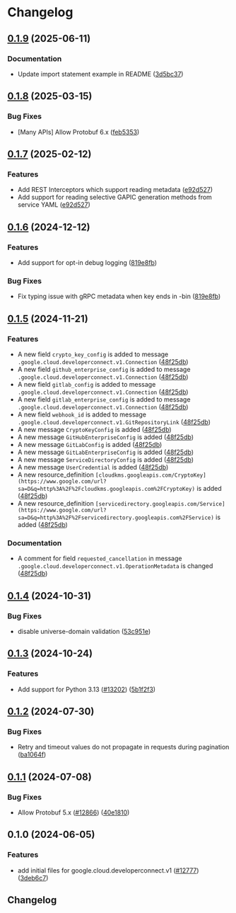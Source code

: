 # Changelog

## [0.1.9](https://github.com/googleapis/google-cloud-python/compare/google-cloud-developerconnect-v0.1.8...google-cloud-developerconnect-v0.1.9) (2025-06-11)


### Documentation

* Update import statement example in README ([3d5bc37](https://github.com/googleapis/google-cloud-python/commit/3d5bc3782da6b37742ae83802de8a8b6db96fe29))

## [0.1.8](https://github.com/googleapis/google-cloud-python/compare/google-cloud-developerconnect-v0.1.7...google-cloud-developerconnect-v0.1.8) (2025-03-15)


### Bug Fixes

* [Many APIs] Allow Protobuf 6.x ([feb5353](https://github.com/googleapis/google-cloud-python/commit/feb53532240bb70a94b359b519f0f41f95875a33))

## [0.1.7](https://github.com/googleapis/google-cloud-python/compare/google-cloud-developerconnect-v0.1.6...google-cloud-developerconnect-v0.1.7) (2025-02-12)


### Features

* Add REST Interceptors which support reading metadata ([e92d527](https://github.com/googleapis/google-cloud-python/commit/e92d52797ffbce45d033eb81af24e0cad32baa55))
* Add support for reading selective GAPIC generation methods from service YAML ([e92d527](https://github.com/googleapis/google-cloud-python/commit/e92d52797ffbce45d033eb81af24e0cad32baa55))

## [0.1.6](https://github.com/googleapis/google-cloud-python/compare/google-cloud-developerconnect-v0.1.5...google-cloud-developerconnect-v0.1.6) (2024-12-12)


### Features

* Add support for opt-in debug logging ([819e8fb](https://github.com/googleapis/google-cloud-python/commit/819e8fb3159c39f6c8eb6d7c0b75927134d6ceb2))


### Bug Fixes

* Fix typing issue with gRPC metadata when key ends in -bin ([819e8fb](https://github.com/googleapis/google-cloud-python/commit/819e8fb3159c39f6c8eb6d7c0b75927134d6ceb2))

## [0.1.5](https://github.com/googleapis/google-cloud-python/compare/google-cloud-developerconnect-v0.1.4...google-cloud-developerconnect-v0.1.5) (2024-11-21)


### Features

* A new field `crypto_key_config` is added to message `.google.cloud.developerconnect.v1.Connection` ([48f25db](https://github.com/googleapis/google-cloud-python/commit/48f25db7772c9d22edac1e743b4eec97929542ec))
* A new field `github_enterprise_config` is added to message `.google.cloud.developerconnect.v1.Connection` ([48f25db](https://github.com/googleapis/google-cloud-python/commit/48f25db7772c9d22edac1e743b4eec97929542ec))
* A new field `gitlab_config` is added to message `.google.cloud.developerconnect.v1.Connection` ([48f25db](https://github.com/googleapis/google-cloud-python/commit/48f25db7772c9d22edac1e743b4eec97929542ec))
* A new field `gitlab_enterprise_config` is added to message `.google.cloud.developerconnect.v1.Connection` ([48f25db](https://github.com/googleapis/google-cloud-python/commit/48f25db7772c9d22edac1e743b4eec97929542ec))
* A new field `webhook_id` is added to message `.google.cloud.developerconnect.v1.GitRepositoryLink` ([48f25db](https://github.com/googleapis/google-cloud-python/commit/48f25db7772c9d22edac1e743b4eec97929542ec))
* A new message `CryptoKeyConfig` is added ([48f25db](https://github.com/googleapis/google-cloud-python/commit/48f25db7772c9d22edac1e743b4eec97929542ec))
* A new message `GitHubEnterpriseConfig` is added ([48f25db](https://github.com/googleapis/google-cloud-python/commit/48f25db7772c9d22edac1e743b4eec97929542ec))
* A new message `GitLabConfig` is added ([48f25db](https://github.com/googleapis/google-cloud-python/commit/48f25db7772c9d22edac1e743b4eec97929542ec))
* A new message `GitLabEnterpriseConfig` is added ([48f25db](https://github.com/googleapis/google-cloud-python/commit/48f25db7772c9d22edac1e743b4eec97929542ec))
* A new message `ServiceDirectoryConfig` is added ([48f25db](https://github.com/googleapis/google-cloud-python/commit/48f25db7772c9d22edac1e743b4eec97929542ec))
* A new message `UserCredential` is added ([48f25db](https://github.com/googleapis/google-cloud-python/commit/48f25db7772c9d22edac1e743b4eec97929542ec))
* A new resource_definition `[cloudkms.googleapis.com/CryptoKey](https://www.google.com/url?sa=D&q=http%3A%2F%2Fcloudkms.googleapis.com%2FCryptoKey)` is added ([48f25db](https://github.com/googleapis/google-cloud-python/commit/48f25db7772c9d22edac1e743b4eec97929542ec))
* A new resource_definition `[servicedirectory.googleapis.com/Service](https://www.google.com/url?sa=D&q=http%3A%2F%2Fservicedirectory.googleapis.com%2FService)` is added ([48f25db](https://github.com/googleapis/google-cloud-python/commit/48f25db7772c9d22edac1e743b4eec97929542ec))


### Documentation

* A comment for field `requested_cancellation` in message `.google.cloud.developerconnect.v1.OperationMetadata` is changed ([48f25db](https://github.com/googleapis/google-cloud-python/commit/48f25db7772c9d22edac1e743b4eec97929542ec))

## [0.1.4](https://github.com/googleapis/google-cloud-python/compare/google-cloud-developerconnect-v0.1.3...google-cloud-developerconnect-v0.1.4) (2024-10-31)


### Bug Fixes

* disable universe-domain validation ([53c951e](https://github.com/googleapis/google-cloud-python/commit/53c951e90ad1d702fa507495532086d5d2f6b3c0))

## [0.1.3](https://github.com/googleapis/google-cloud-python/compare/google-cloud-developerconnect-v0.1.2...google-cloud-developerconnect-v0.1.3) (2024-10-24)


### Features

* Add support for Python 3.13 ([#13202](https://github.com/googleapis/google-cloud-python/issues/13202)) ([5b1f2f3](https://github.com/googleapis/google-cloud-python/commit/5b1f2f3a81ed171b643812e67a7ed179b9b703ea))

## [0.1.2](https://github.com/googleapis/google-cloud-python/compare/google-cloud-developerconnect-v0.1.1...google-cloud-developerconnect-v0.1.2) (2024-07-30)


### Bug Fixes

* Retry and timeout values do not propagate in requests during pagination ([ba1064f](https://github.com/googleapis/google-cloud-python/commit/ba1064fd6a63ccbe8a390c0026f32c5772c728a5))

## [0.1.1](https://github.com/googleapis/google-cloud-python/compare/google-cloud-developerconnect-v0.1.0...google-cloud-developerconnect-v0.1.1) (2024-07-08)


### Bug Fixes

* Allow Protobuf 5.x ([#12866](https://github.com/googleapis/google-cloud-python/issues/12866)) ([40e1810](https://github.com/googleapis/google-cloud-python/commit/40e18101eaaeefe4baa090c3b4f7a96209ea5735))

## 0.1.0 (2024-06-05)


### Features

* add initial files for google.cloud.developerconnect.v1 ([#12777](https://github.com/googleapis/google-cloud-python/issues/12777)) ([3deb6c7](https://github.com/googleapis/google-cloud-python/commit/3deb6c728455ca41180527b268d2f18445136520))

## Changelog
